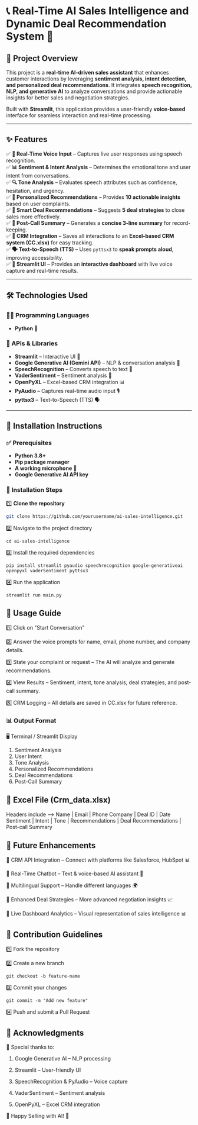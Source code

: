 # 📞 Real-Time AI Sales Intelligence and Dynamic Deal Recommendation System 🎯

## 🚀 Project Overview
This project is a **real-time AI-driven sales assistant** that enhances customer interactions by leveraging **sentiment analysis, intent detection, and personalized deal recommendations**. It integrates **speech recognition, NLP, and generative AI** to analyze conversations and provide actionable insights for better sales and negotiation strategies.

Built with **Streamlit**, this application provides a user-friendly **voice-based** interface for seamless interaction and real-time processing.

---

## ✨ Features

✅ **🎤 Real-Time Voice Input** – Captures live user responses using speech recognition.  
✅ **📊 Sentiment & Intent Analysis** – Determines the emotional tone and user intent from conversations.  
✅ **🔍 Tone Analysis** – Evaluates speech attributes such as confidence, hesitation, and urgency.  
✅ **📌 Personalized Recommendations** – Provides **10 actionable insights** based on user complaints.  
✅ **💼 Smart Deal Recommendations** – Suggests **5 deal strategies** to close sales more effectively.  
✅ **📝 Post-Call Summary** – Generates a **concise 3-line summary** for record-keeping.  
✅ **📂 CRM Integration** – Saves all interactions to an **Excel-based CRM system (CC.xlsx)** for easy tracking.  
✅ **🗣️ Text-to-Speech (TTS)** – Uses `pyttsx3` to **speak prompts aloud**, improving accessibility.  
✅ **🎨 Streamlit UI** – Provides an **interactive dashboard** with live voice capture and real-time results.  

---

## 🛠️ Technologies Used

### **👨‍💻 Programming Languages**
- **Python** 🐍

### **🔗 APIs & Libraries**
- **Streamlit** – Interactive UI 🎨  
- **Google Generative AI (Gemini API)** – NLP & conversation analysis 🧠  
- **SpeechRecognition** – Converts speech to text 🎤  
- **VaderSentiment** – Sentiment analysis 💬  
- **OpenPyXL** – Excel-based CRM integration 📊  
- **PyAudio** – Captures real-time audio input 🎙️  
- **pyttsx3** – Text-to-Speech (TTS) 🗣️  

---

## 📌 Installation Instructions

### ✅ **Prerequisites**
- **Python 3.8+**  
- **Pip package manager**  
- **A working microphone** 🎤  
- **Google Generative AI API key**  

### 🔧 **Installation Steps**
1️⃣ **Clone the repository**  
   ```bash
   git clone https://github.com/yourusername/ai-sales-intelligence.git
   ```
2️⃣ Navigate to the project directory

```
cd ai-sales-intelligence
```
3️⃣ Install the required dependencies
```
pip install streamlit pyaudio speechrecognition google-generativeai openpyxl vaderSentiment pyttsx3
```
4️⃣ Run the application
```
streamlit run main.py
```
##  🎯 Usage Guide
1️⃣ Click on "Start Conversation"

2️⃣ Answer the voice prompts for name, email, phone number, and company details.

3️⃣ State your complaint or request – The AI will analyze and generate recommendations.

4️⃣ View Results – Sentiment, intent, tone analysis, deal strategies, and post-call summary.

5️⃣ CRM Logging – All details are saved in CC.xlsx for future reference.

### 📊 Output Format

🖥️ Terminal / Streamlit Display

1. Sentiment Analysis
2. User Intent
3. Tone Analysis
4. Personalized Recommendations
5. Deal Recommendations
6. Post-Call Summary

##  📂 Excel File (Crm_data.xlsx)

Headers include --> Name |	Email |	Phone	Company |	Deal ID |	Date	Sentiment | Intent |	Tone |	Recommendations |	Deal Recommendations |	Post-call Summary

##  🚀 Future Enhancements


🔹 CRM API Integration – Connect with platforms like Salesforce, HubSpot 📊

🔹 Real-Time Chatbot – Text & voice-based AI assistant 💬

🔹 Multilingual Support – Handle different languages 🌍

🔹 Enhanced Deal Strategies – More advanced negotiation insights 📈

🔹 Live Dashboard Analytics – Visual representation of sales intelligence 📊

##  🤝 Contribution Guidelines

1️⃣ Fork the repository

2️⃣ Create a new branch
```
git checkout -b feature-name
```
3️⃣ Commit your changes
```
git commit -m "Add new feature"
```
4️⃣ Push and submit a Pull Request

##  🎉 Acknowledgments
🙌 Special thanks to:

1. Google Generative AI – NLP processing

2. Streamlit – User-friendly UI

3. SpeechRecognition & PyAudio – Voice capture

4. VaderSentiment – Sentiment analysis

5. OpenPyXL – Excel CRM integration

🚀 Happy Selling with AI! 🚀

















